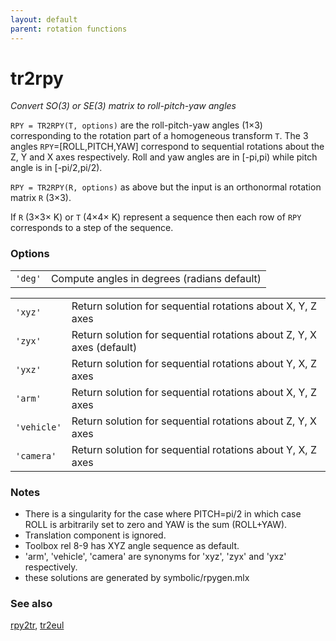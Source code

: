 ```yaml
---
layout: default
parent: rotation functions
---
```

# tr2rpy
_Convert SO(3) or SE(3) matrix to roll-pitch-yaw angles_


```RPY = TR2RPY(T, options)``` are the roll-pitch-yaw angles (1&times;3)
corresponding to the rotation part of a homogeneous transform `T`. The 3
angles `RPY`=[ROLL,PITCH,YAW] correspond to sequential rotations about the Z, Y and
X axes respectively. Roll and yaw angles are in [-pi,pi) while pitch angle is
in [-pi/2,pi/2).


```RPY = TR2RPY(R, options)``` as above but the input is an orthonormal
rotation matrix `R` (3&times;3).


If `R` (3&times;3&times; K) or `T` (4&times;4&times; K) represent a sequence then each row of `RPY`
corresponds to a step of the sequence.
### Options

| | |
|---|---|
| `'deg'` | Compute angles in degrees (radians default) |



| | |
|---|---|
| `'xyz'` | Return solution for sequential rotations about X, Y, Z axes |
| `'zyx'` | Return solution for sequential rotations about Z, Y, X axes (default) |
| `'yxz'` | Return solution for sequential rotations about Y, X, Z axes |
| `'arm'` | Return solution for sequential rotations about X, Y, Z axes |
| `'vehicle'` | Return solution for sequential rotations about Z, Y, X axes |
| `'camera'` | Return solution for sequential rotations about Y, X, Z axes |


### Notes
* There is a singularity for the case where PITCH=pi/2 in which case ROLL is arbitrarily    set to zero and YAW is the sum (ROLL+YAW).
* Translation component is ignored.
* Toolbox rel 8-9 has XYZ angle sequence as default.
* 'arm', 'vehicle', 'camera' are synonyms for 'xyz', 'zyx' and 'yxz'    respectively.
* these solutions are generated by symbolic/rpygen.mlx

### See also

[rpy2tr](rpy2tr.md), [tr2eul](tr2eul.md)
